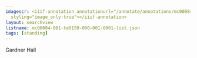 ```yaml
---
imagescr: <iiif-annotation annotationurl="/annotate/annotations/mc00084-001-te0159-000-001-0001-006.json"
  styling="image_only:true"></iiif-annotation>
layout: searchview
listname: mc00084-001-te0159-000-001-0001-list.json
tags: [standing]
---
```

Gardner Hall
